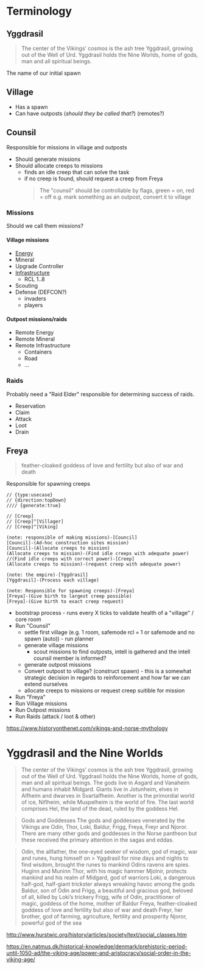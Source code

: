 # Terminology

## Yggdrasil

> The center of the Vikings’ cosmos is the ash tree Yggdrasil, growing out of the Well of Urd. Yggdrasil holds the Nine Worlds, home of gods, man and all spiritual beings.

The name of our initial spawn

## Village

- Has a spawn
- Can have outposts (_should they be called that?_) (remotes?)

## Counsil

Responsible for missions in village and outposts

- Should generate missions
- Should allocate creeps to missions
  - finds an idle creep that can solve the task
  - if no creep is found, should request a creep from Freya
    > The "counsil" should be controllable by flags, green = on, red = off
    > e.g. mark something as an outpost, convert it to village

### Missions

Should we call them missions?

#### Village missions

- [Energy](./EnergyMission.md)
- Mineral
- Upgrade Controller
- [Infrastructure](./InfrastructureMission.md)
  - RCL 1..8
- Scouting
- Defense (DEFCON?)
  - invaders
  - players

#### Outpost missions/raids

- Remote Energy
- Remote Mineral
- Remote Infrastructure
  - Containers
  - Road
  - ...

### Raids

Probably need a "Raid Elder" responsible for determining success of raids.

- Reservation
- Claim
- Attack
- Loot
- Drain

## Freya

> feather-cloaked goddess of love and fertility but also of war and death

Responsible for spawning creeps

```yuml
// {type:usecase}
// {direction:topDown}
//// {generate:true}

// [Creep]
// [Creep]^[Villager]
// [Creep]^[Viking]

(note: responsible of making missions)-[Council]
[Council]-(Ad-hoc construction sites mission)
[Council]-(Allocate creeps to mission)
(Allocate creeps to mission)-(Find idle creeps with adequate power)
//(Find idle creeps with correct power)-[Creep]
(Allocate creeps to mission)-(request creep with adequate power)

(note: the empire)-[Yggdrasil]
[Yggdrasil]-(Process each village)

(note: Responsible for spawning creeps)-[Freya]
[Freya]-(Give birth to largest creep possible)
[Freya]-(Give birth to exact creep request)

```

- bootstrap process - runs every X ticks to validate health of a "village" / core room
- Run "Counsil"
  - settle first village (e.g. 1 room, safemode rcl = 1 or safemode and no spawn (auto)) - run planner
  - generate village missions
    - scout missions to find outposts, intell is gathered and the intell counsil member is informed?
  - generate outpost missions
  - Convert outpost to village? (construct spawn) - this is a somewhat strategic decision in regards to reinforcement and how far we can extend ourselves
  - allocate creeps to missions or request creep suitible for mission
- Run "Freya"
- Run Village missions
- Run Outpost missions
- Run Raids (attack / loot & other)

https://www.historyonthenet.com/vikings-and-norse-mythology

# Yggdrasil and the Nine Worlds

> The center of the Vikings’ cosmos is the ash tree Yggdrasil, growing out of the Well of Urd. Yggdrasil holds the Nine Worlds, home of gods, man and all spiritual beings. The gods live in Asgard and Vanaheim and humans inhabit Midgard. Giants live in Jotunheim, elves in Alfheim and dwarves in Svartalfheim. Another is the primordial world of ice, Niflheim, while Muspelheim is the world of fire. The last world comprises Hel, the land of the dead, ruled by the goddess Hel.

> Gods and Goddesses
> The gods and goddesses venerated by the Vikings are Odin, Thor, Loki, Baldur, Frigg, Freya, Freyr and Njoror. There are many other gods and goddesses in the Norse pantheon but these received the primary attention in the sagas and eddas.

> Odin, the allfather, the one-eyed seeker of wisdom, god of magic, war and runes, hung himself on > Yggdrasil for nine days and nights to find wisdom, brought the runes to mankind
> Odins ravens are spies. Huginn and Muninn
> Thor, with his magic hammer Mjolnir, protects mankind and his realm of Midgard, god of warriors
> Loki, a dangerous half-god, half-giant trickster always wreaking havoc among the gods
> Baldur, son of Odin and Frigg, a beautiful and gracious god, beloved of all, killed by Loki’s trickery
> Frigg, wife of Odin, practitioner of magic, goddess of the home, mother of Baldur
> Freya, feather-cloaked goddess of love and fertility but also of war and death
> Freyr, her brother, god of farming, agriculture, fertility and prosperity
> Njoror, powerful god of the sea

http://www.hurstwic.org/history/articles/society/text/social_classes.htm

https://en.natmus.dk/historical-knowledge/denmark/prehistoric-period-until-1050-ad/the-viking-age/power-and-aristocracy/social-order-in-the-viking-age/
